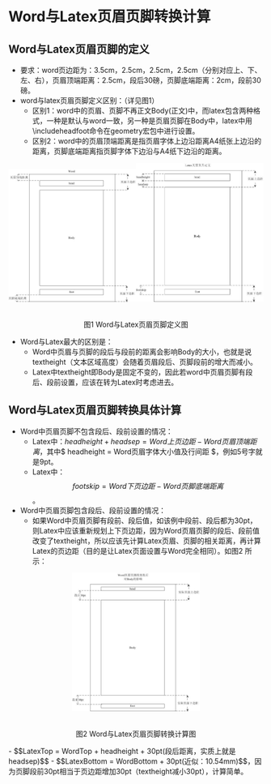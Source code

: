 # Word与Latex页眉页脚转换计算
## Word与Latex页眉页脚的定义
  - 要求：word页边距为：3.5cm，2.5cm，2.5cm，2.5cm（分别对应上、下、左、右），页眉顶端距离：2.5cm，段后30磅，页脚底端距离：2cm，段前30磅。
  - word与latex页眉页脚定义区别：（详见图1）
    - 区别1：word中的页眉、页脚不再正文Body(正文)中，而latex包含两种格式，一种是默认与word一致，另一种是页眉页脚在Body中，latex中用\\includeheadfoot命令在geometry宏包中进行设置。
    - 区别2：word中的页眉顶端距离是指页眉字体上边沿距离A4纸张上边沿的距离，页脚底端距离指页脚字体下边沿与A4纸下边沿的距离。
<div align=center>
  <img src="https://github.com/small25300/ImageLibrary/blob/master/DefinitionOfHeadfoot/Word%E9%A1%B5%E7%9C%89%E9%A1%B5%E8%84%9A.jpg", width = 50%,height = 50%><img src="https://github.com/small25300/ImageLibrary/blob/master/DefinitionOfHeadfoot/Latex%E9%A1%B5%E7%9C%89%E9%A1%B5%E8%84%9A.jpg", width = 50%,height = 50%>
</div>
<br/> 
<p align="center">图1 Word与Latex页眉页脚定义图</p>

  - Word与Latex最大的区别是：
    - Word中页眉与页脚的段后与段前的距离会影响Body的大小，也就是说textheight（文本区域高度）会随着页眉段后、页脚段前的增大而减小。
    - Latex中textheight即Body是固定不变的，因此若word中页眉页脚有段后、段前设置，应该在转为Latex时考虑进去。
## Word与Latex页眉页脚转换具体计算
  - Word中页眉页脚不包含段后、段前设置的情况：
    - Latex中：$headheight + headsep = Word上页边距 - Word页眉顶端距离$，其中$ headheight = Word页眉字体大小值及行间距 $，例如5号字就是9pt。
    - Latex中：$$ footskip = Word下页边距 - Word页脚底端距离 $$。
  - Word中页眉页脚包含段后、段前设置的情况：
    - 如果Word中页眉页脚有段前、段后值，如该例中段前、段后都为30pt，则Latex中应该重新规划上下页边距，因为Word页眉页脚的段后、段前值改变了textheight，所以应该先计算Latex页眉、页脚的相关距离，再计算Latex的页边距（目的是让Latex页面设置与Word完全相同）。如图2 所示：
<div align=center>
  <img src="https://github.com/small25300/ImageLibrary/blob/master/DefinitionOfHeadfoot/%E5%8C%85%E5%90%AB%E6%AE%B5%E5%89%8D%E6%AE%B5%E5%90%8E%E7%9A%84%E8%BD%AC%E6%8D%A2.jpg", width = 50%,height = 50%>
</div>
<br/> 
<p align="center">图2 Word与Latex页眉页脚转换计算图</p>    
    - $$LatexTop = WordTop + headheight + 30pt(段后距离，实质上就是headsep)$$
    - $$LatexBottom = WordBottom + 30pt(近似：10.54mm)$$，因为页脚段前30pt相当于页边距增加30pt（textheight减小30pt），计算简单。
    
